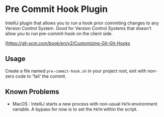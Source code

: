 # Pre Commit Hook Plugin

IntelliJ plugin that allows you to run a hook prior commiting changes to any Version Control System. Good for Version Control Systems that doesn't allow you to run pre-commit-hook on the client side.

[https://git-scm.com/book/en/v2/Customizing-Git-Git-Hooks

## Usage

Create a file named `pre-commit-hook.sh` in your project root, exit with non-zero code to 'fail' the commit.

## Known Problems

- MacOS : IntelliJ starts a new process with non-usual `PATH` environment variable. A bypass for now is to set the `PATH` within the script.
